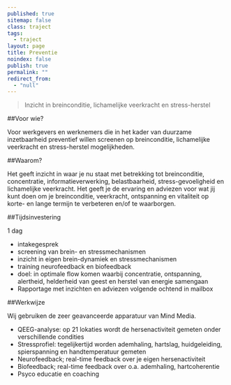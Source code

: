 ```yaml
---
published: true
sitemap: false
class: traject
tags: 
  - traject
layout: page
title: Preventie
noindex: false
publish: true
permalink: ""
redirect_from: 
  - "null"
---
```



> Inzicht in breinconditie, lichamelijke veerkracht en stress-herstel

##Voor wie? 

Voor werkgevers en werknemers die in het kader van duurzame inzetbaarheid preventief willen screenen op breinconditie, lichamelijke veerkracht en stress-herstel mogelijkheden. 

##Waarom?

Het geeft inzicht in waar je nu staat met betrekking tot breinconditie, concentratie, informatieverwerking, belastbaarheid, stress-gevoeligheid en lichamelijke veerkracht. 
Het geeft je de ervaring en adviezen voor wat jij kunt doen om je breinconditie, veerkracht, ontspanning en vitaliteit op korte- en lange termijn te verbeteren en/of te waarborgen.

##Tijdsinvestering

1 dag

* intakegesprek
* screening van brein- en stressmechanismen
* inzicht in eigen brein-dynamiek en stressmechanismen
* training neurofeedback en biofeedback
* doel: in optimale flow komen waarbij concentratie, ontspanning, 
alertheid, helderheid van geest en herstel van energie samengaan
* Rapportage met inzichten en adviezen volgende ochtend in mailbox

##Werkwijze

Wij gebruiken de zeer geavanceerde apparatuur van Mind Media.

* QEEG-analyse: op 21 lokaties wordt de hersenactiviteit gemeten onder verschillende condities 
* Stressprofiel: tegelijkertijd worden ademhaling, hartslag, huidgeleiding, spierspanning en handtemperatuur gemeten
* Neurofeedback; real-time feedback over je eigen hersenactiviteit
* Biofeedback; real-time feedback over o.a. ademhaling, hartcoherentie
* Psyco educatie en coaching
